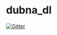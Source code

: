# dubna_dl

[![Gitter](https://badges.gitter.im/Join%20Chat.svg)](https://gitter.im/yandexdataschool/dubna_dl?utm_source=badge&utm_medium=badge&utm_campaign=pr-badge&utm_content=badge)